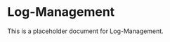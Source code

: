 ﻿<!-- 
---
title: "Log-Management"
description: "Placeholder description for Log-Management"
author: "VintageDon"
tags: ["placeholder", "documentation"]
category: "Compliance"
kb_type: "Reference"
version: "0.1"
status: "Draft"
last_updated: "2025-03-16"
---
-->

# Log-Management

This is a placeholder document for Log-Management.
